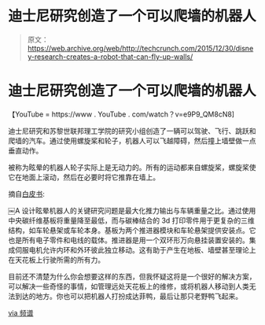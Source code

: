 # 迪士尼研究创造了一个可以爬墙的机器人 

> 原文：<https://web.archive.org/web/http://techcrunch.com/2015/12/30/disney-research-creates-a-robot-that-can-fly-up-walls/>

# 迪士尼研究创造了一个可以爬墙的机器人

【YouTube = https://www . YouTube . com/watch？v=e9P9_QM8cN8]

迪士尼研究和苏黎世联邦理工学院的研究小组创造了一辆可以驾驶、飞行、跳跃和爬墙的汽车。通过使用螺旋桨和轮子，机器人可以飞越障碍，然后撞上墙壁做一点垂直动作。

被称为眩晕的机器人轮子实际上是无动力的。所有的运动都来自螺旋桨，螺旋桨使它在地面上滚动，然后在必要时将它推靠在墙上。

摘自[白皮书](https://web.archive.org/web/20230129091423/https://www.disneyresearch.com/publication/vertigo/):

￼A 设计眩晕机器人的关键研究问题是最大化推力输出与车辆重量之比。通过使用中央碳纤维基板将重量降至最低，而与碳棒结合的 3d 打印零件用于更复杂的三维结构，如车轮悬架或车轮本身。基板为两个推进器模块和车轮悬架提供安装点。它也是所有电子零件和电线的载体。推进器是用一个双环形万向悬挂装置安装的。集成伺服电机允许内环和外环彼此独立移动。这有助于产生在地板、墙壁甚至理论上在天花板上行驶所需的所有力。

目前还不清楚为什么你会想要这样的东西，但我怀疑这将是一个很好的解决方案，可以解决一些奇怪的事情，如管理远处天花板上的维修，或将机器人移动到人类无法到达的地方。你也可以把机器人打扮成达菲鸭，最后让那只老野鸭飞起来。

[via 频谱](https://web.archive.org/web/20230129091423/http://spectrum.ieee.org/automaton/robotics/aerial-robots/disney-vertigo-combines-car-helicopter-to-drive-up-walls)